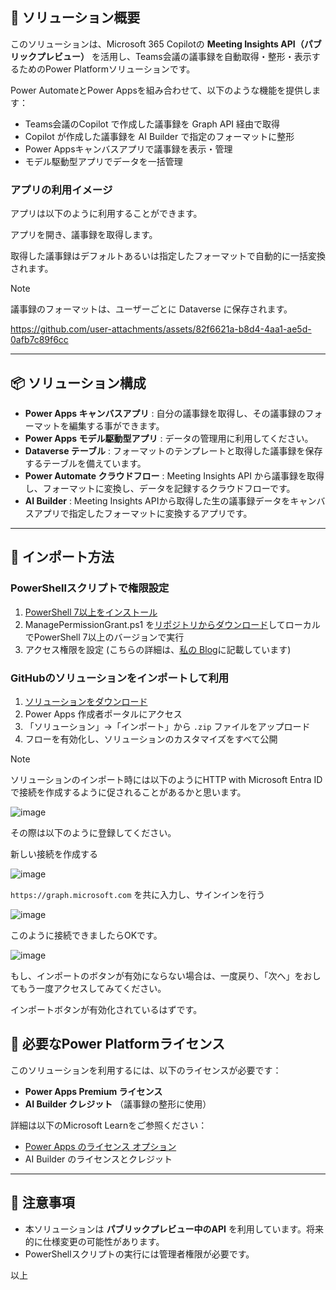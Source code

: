 ## 🧩 ソリューション概要

このソリューションは、Microsoft 365 Copilotの **Meeting Insights API（パブリックプレビュー）** を活用し、Teams会議の議事録を自動取得・整形・表示するためのPower Platformソリューションです。

Power AutomateとPower Appsを組み合わせて、以下のような機能を提供します：

- Teams会議のCopilot で作成した議事録を Graph API 経由で取得
- Copilot が作成した議事録を AI Builder で指定のフォーマットに整形
- Power Appsキャンバスアプリで議事録を表示・管理
- モデル駆動型アプリでデータを一括管理

### アプリの利用イメージ
アプリは以下のように利用することができます。

アプリを開き、議事録を取得します。

取得した議事録はデフォルトあるいは指定したフォーマットで自動的に一括変換されます。

> [!Note]
> 議事録のフォーマットは、ユーザーごとに Dataverse に保存されます。

https://github.com/user-attachments/assets/82f6621a-b8d4-4aa1-ae5d-0afb7c89f6cc



---

## 📦 ソリューション構成

- **Power Apps キャンバスアプリ** : 自分の議事録を取得し、その議事録のフォーマットを編集する事ができます。
- **Power Apps モデル駆動型アプリ** : データの管理用に利用してください。
- **Dataverse テーブル** : フォーマットのテンプレートと取得した議事録を保存するテーブルを備えています。
- **Power Automate クラウドフロー** : Meeting Insights API から議事録を取得し、フォーマットに変換し、データを記録するクラウドフローです。
- **AI Builder** : Meeting Insights APIから取得した生の議事録データをキャンバスアプリで指定したフォーマットに変換するアプリです。

---

## 🚀 インポート方法

### PowerShellスクリプトで権限設定

1. [PowerShell 7以上をインストール](https://learn.microsoft.com/ja-jp/powershell/scripting/install/installing-powershell-on-windows?view=powershell-7.5)
2. ManagePermissionGrant.ps1 を[リポジトリからダウンロード](https://github.com/microsoft/PowerApps-Samples/tree/master/powershell/connectors/HTTPWithMicrosoftEntraId)してローカルでPowerShell 7以上のバージョンで実行
3. アクセス権限を設定 (こちらの詳細は、[私の Blog](https://www.geekfujiwara.com/tech/powerplatform/6984/)に記載しています)

### GitHubのソリューションをインポートして利用

1. [ソリューションをダウンロード](https://github.com/geekfujiwara/CopilotMeetingInsightsApp/releases)
2. Power Apps 作成者ポータルにアクセス  
3. 「ソリューション」→「インポート」から `.zip` ファイルをアップロード  
4. フローを有効化し、ソリューションのカスタマイズをすべて公開

> [!Note] 
> ソリューションのインポート時には以下のようにHTTP with Microsoft Entra ID で接続を作成するように促されることがあるかと思います。
>
> ![image](https://github.com/user-attachments/assets/757ab7f6-eb4a-4e98-a430-e8fbb04dfce5)
>
> その際は以下のように登録してください。
>
> 新しい接続を作成する
>
> ![image](https://github.com/user-attachments/assets/1aa7f2a5-f59d-47a0-9b17-b9a6338f32b8)
>
> `https://graph.microsoft.com` を共に入力し、サインインを行う
>
> ![image](https://github.com/user-attachments/assets/82c1ca66-a196-405a-a655-9291c5806438)
>
> このように接続できましたらOKです。
>
> ![image](https://github.com/user-attachments/assets/c12fe755-1ae1-4e8c-920e-49d618dc6431)
>
> もし、インポートのボタンが有効にならない場合は、一度戻り、「次へ」をおしてもう一度アクセスしてみてください。
>
> インポートボタンが有効化されているはずです。


## 💼 必要なPower Platformライセンス

このソリューションを利用するには、以下のライセンスが必要です：

- **Power Apps Premium ライセンス**
- **AI Builder クレジット** （議事録の整形に使用）

詳細は以下のMicrosoft Learnをご参照ください：

- [Power Apps のライセンス オプション](https://learn.microsoft.com/ja-jp/power-platform/admin/powerapps-licensing)
- AI Builder のライセンスとクレジット

---

## 📎 注意事項

- 本ソリューションは **パブリックプレビュー中のAPI** を利用しています。将来的に仕様変更の可能性があります。
- PowerShellスクリプトの実行には管理者権限が必要です。

以上
